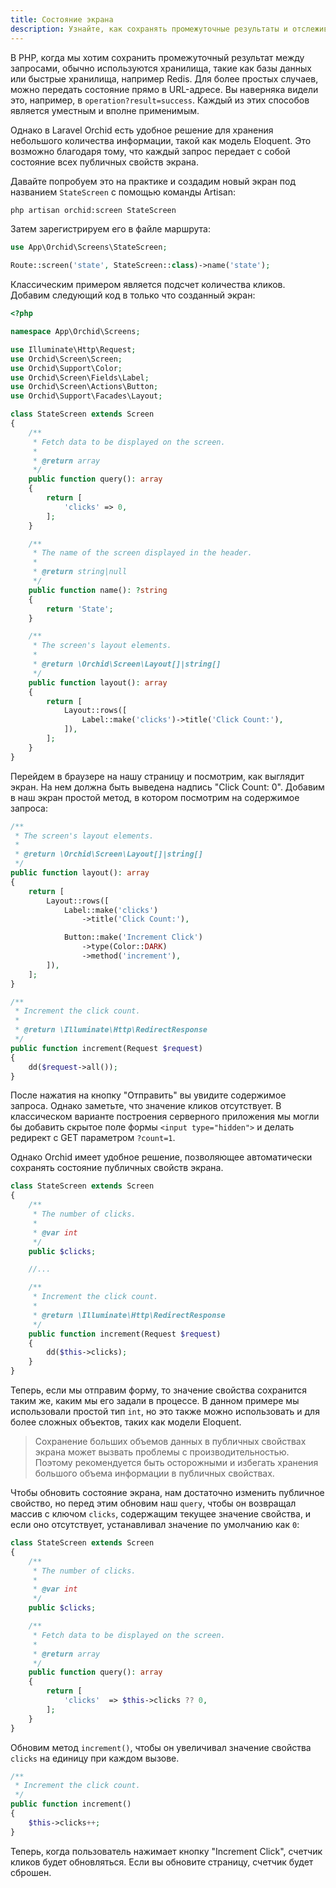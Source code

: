 ```yaml
---
title: Состояние экрана
description: Узнайте, как сохранять промежуточные результаты и отслеживать состояние экрана в Laravel с помощью публичных свойств. Оптимизируйте работу с информацией, используя простой интерфейс Orchid и примеры кода.
---
```


В PHP, когда мы хотим сохранить промежуточный результат между запросами, обычно используются хранилища, такие как базы данных или быстрые хранилища, например Redis.
Для более простых случаев, можно передать состояние прямо в URL-адресе. Вы наверняка видели это, например, в `operation?result=success`. Каждый из этих способов является уместным и вполне применимым.

Однако в Laravel Orchid есть удобное решение для хранения небольшого количества информации, такой как модель Eloquent.
Это возможно благодаря тому, что каждый запрос передает с собой состояние всех публичных свойств экрана.

Давайте попробуем это на практике и создадим новый экран под названием `StateScreen` с помощью команды Artisan:

```bash
php artisan orchid:screen StateScreen
```

Затем зарегистрируем его в файле маршрута:

```php
use App\Orchid\Screens\StateScreen;

Route::screen('state', StateScreen::class)->name('state');
```

Классическим примером является подсчет количества кликов. Добавим следующий код в только что созданный экран:

```php
<?php

namespace App\Orchid\Screens;

use Illuminate\Http\Request;
use Orchid\Screen\Screen;
use Orchid\Support\Color;
use Orchid\Screen\Fields\Label;
use Orchid\Screen\Actions\Button;
use Orchid\Support\Facades\Layout;

class StateScreen extends Screen
{
    /**
     * Fetch data to be displayed on the screen.
     *
     * @return array
     */
    public function query(): array
    {
        return [
            'clicks' => 0,
        ];
    }

    /**
     * The name of the screen displayed in the header.
     *
     * @return string|null
     */
    public function name(): ?string
    {
        return 'State';
    }

    /**
     * The screen's layout elements.
     *
     * @return \Orchid\Screen\Layout[]|string[]
     */
    public function layout(): array
    {
        return [
            Layout::rows([
                Label::make('clicks')->title('Click Count:'),
            ]),
        ];
    }
}
```

Перейдем в браузере на нашу страницу и посмотрим, как выглядит экран. На нем должна быть выведена надпись "Click Count: 0".
Добавим в наш экран простой метод, в котором посмотрим на содержимое запроса:

```php
/**
 * The screen's layout elements.
 *
 * @return \Orchid\Screen\Layout[]|string[]
 */
public function layout(): array
{
    return [
        Layout::rows([
            Label::make('clicks')
                ->title('Click Count:'),

            Button::make('Increment Click')
                ->type(Color::DARK)
                ->method('increment'),
        ]),
    ];
}

/**
 * Increment the click count.
 *
 * @return \Illuminate\Http\RedirectResponse
 */
public function increment(Request $request)
{
    dd($request->all());
}
```

После нажатия на кнопку "Отправить" вы увидите содержимое запроса. Однако заметьте, что значение кликов отсутствует. В классическом варианте построения серверного приложения мы могли бы добавить скрытое поле формы `<input type="hidden">` и делать редирект с GET параметром `?count=1`.

Однако Orchid имеет удобное решение, позволяющее автоматически сохранять состояние публичных свойств экрана.

```php
class StateScreen extends Screen
{
    /**
     * The number of clicks.
     *
     * @var int
     */
    public $clicks;

    //...

    /**
     * Increment the click count.
     *
     * @return \Illuminate\Http\RedirectResponse
     */
    public function increment(Request $request)
    {
        dd($this->clicks);
    }
}
```

Теперь, если мы отправим форму, то значение свойства сохранится таким же, каким мы его задали в процессе.
В данном примере мы использовали простой тип `int`, но это также можно использовать и для более сложных объектов, таких как модели Eloquent.

> Сохранение больших объемов данных в публичных свойствах экрана может вызвать проблемы с производительностью. Поэтому рекомендуется быть осторожными и избегать хранения большого объема информации в публичных свойствах.

Чтобы обновить состояние экрана, нам достаточно изменить публичное свойство, но перед этим обновим наш `query`, чтобы он возвращал массив с ключом `clicks`, содержащим текущее значение свойства, и если оно отсутствует, устанавливал значение по умолчанию как `0`:

```php
class StateScreen extends Screen
{
    /**
     * The number of clicks.
     *
     * @var int
     */
    public $clicks;

    /**
     * Fetch data to be displayed on the screen.
     *
     * @return array
     */
    public function query(): array
    {
        return [
            'clicks'  => $this->clicks ?? 0,
        ];
    }
}
```

Обновим метод `increment()`, чтобы он увеличивал значение свойства `clicks` на единицу при каждом вызове.

```php
/**
 * Increment the click count.
 */
public function increment()
{
    $this->clicks++;
}
```

Теперь, когда пользователь нажимает кнопку "Increment Click", счетчик кликов будет обновляться. Если вы обновите страницу, счетчик будет сброшен.
